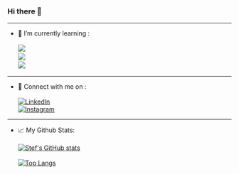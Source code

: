 ### Hi there 👋
________________________________________________________

- 🌱 I’m currently learning   :	<br> <br>
![](https://img.shields.io/badge/Code-JavaScript-informational?style=flat&logo=JavaScript&color=323330)<br>
![](https://img.shields.io/badge/Code-CSS3-informational?style=flat&logo=CSS3&color=1572B6)<br>
![](https://img.shields.io/badge/Code-HTML5-informational?style=flat&logo=HTML5&color=E34F26)<br>

________________________________________________________

- 💬 Connect with me on : <br> <br>
<a href="https://www.linkedin.com/in/stef-de-boeck-22a802221/"> ![LinkedIn](https://img.shields.io/badge/linkedin-%230077B5.svg?style=for-the-badge&logo=linkedin&logoColor=white) </a> <br>
<a href="https://www.instagram.com/stef_dbk/"> ![Instagram](https://img.shields.io/badge/<Instagram>-%23E4405F.svg?style=for-the-badge&logo=Instagram&logoColor=white) </a>

________________________________________________________

- 📈 My Github Stats: <br> <br>
[![Stef's GitHub stats](https://github-readme-stats.vercel.app/api?username=pgm-stefdebo3)](https://github.com/anuraghazra/github-readme-stats) <br> <br>
[![Top Langs](https://github-readme-stats.vercel.app/api/top-langs/?username=pgm-stefdebo3&layout=compact)](https://github.com/pgm-stefdebo3)



